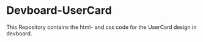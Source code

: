 # Devboard-UserCard
This Repository contains the html- and css code for the UserCard design in devboard.
